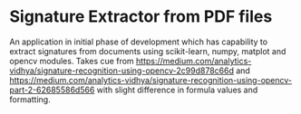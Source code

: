 # Signature Extractor from PDF files
An application in initial phase of development which has capability to extract signatures from documents using  scikit-learn, numpy, matplot and opencv modules. Takes cue from https://medium.com/analytics-vidhya/signature-recognition-using-opencv-2c99d878c66d and https://medium.com/analytics-vidhya/signature-recognition-using-opencv-part-2-62685586d566 with slight difference in formula values and formatting.
